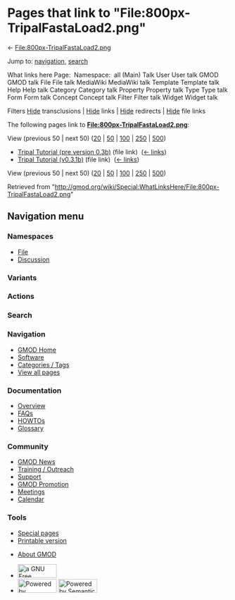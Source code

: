 <div id="mw-page-base" class="noprint">

</div>

<div id="mw-head-base" class="noprint">

</div>

<div id="content" class="mw-body" role="main">

<span id="top"></span>

<div id="mw-js-message" style="display:none;">

</div>



# <span dir="auto">Pages that link to "File:800px-TripalFastaLoad2.png"</span>

<div id="bodyContent">

<div id="contentSub">

←
[File:800px-TripalFastaLoad2.png](/wiki/File:800px-TripalFastaLoad2.png "File:800px-TripalFastaLoad2.png")

</div>

<div id="jump-to-nav" class="mw-jump">

Jump to: [navigation](#mw-navigation), [search](#p-search)

</div>

<div id="mw-content-text">

What links here Page:  Namespace:  all (Main) Talk User User talk GMOD
GMOD talk File File talk MediaWiki MediaWiki talk Template Template talk
Help Help talk Category Category talk Property Property talk Type Type
talk Form Form talk Concept Concept talk Filter Filter talk Widget
Widget talk

Filters
[Hide](/mediawiki/index.php?title=Special:WhatLinksHere/File:800px-TripalFastaLoad2.png&hidetrans=1 "Special:WhatLinksHere/File:800px-TripalFastaLoad2.png")
transclusions \|
[Hide](/mediawiki/index.php?title=Special:WhatLinksHere/File:800px-TripalFastaLoad2.png&hidelinks=1 "Special:WhatLinksHere/File:800px-TripalFastaLoad2.png")
links \|
[Hide](/mediawiki/index.php?title=Special:WhatLinksHere/File:800px-TripalFastaLoad2.png&hideredirs=1 "Special:WhatLinksHere/File:800px-TripalFastaLoad2.png")
redirects \|
[Hide](/mediawiki/index.php?title=Special:WhatLinksHere/File:800px-TripalFastaLoad2.png&hideimages=1 "Special:WhatLinksHere/File:800px-TripalFastaLoad2.png")
file links

The following pages link to
**[File:800px-TripalFastaLoad2.png](/wiki/File:800px-TripalFastaLoad2.png "File:800px-TripalFastaLoad2.png")**:

View (previous 50 \| next 50)
([20](/mediawiki/index.php?title=Special:WhatLinksHere/File:800px-TripalFastaLoad2.png&limit=20 "Special:WhatLinksHere/File:800px-TripalFastaLoad2.png")
\|
[50](/mediawiki/index.php?title=Special:WhatLinksHere/File:800px-TripalFastaLoad2.png&limit=50 "Special:WhatLinksHere/File:800px-TripalFastaLoad2.png")
\|
[100](/mediawiki/index.php?title=Special:WhatLinksHere/File:800px-TripalFastaLoad2.png&limit=100 "Special:WhatLinksHere/File:800px-TripalFastaLoad2.png")
\|
[250](/mediawiki/index.php?title=Special:WhatLinksHere/File:800px-TripalFastaLoad2.png&limit=250 "Special:WhatLinksHere/File:800px-TripalFastaLoad2.png")
\|
[500](/mediawiki/index.php?title=Special:WhatLinksHere/File:800px-TripalFastaLoad2.png&limit=500 "Special:WhatLinksHere/File:800px-TripalFastaLoad2.png"))

- [Tripal Tutorial (pre version
  0.3b)](/wiki/Tripal_Tutorial_(pre_version_0.3b) "Tripal Tutorial (pre version 0.3b)")
  (file link) ‎ <span class="mw-whatlinkshere-tools">([←
  links](/mediawiki/index.php?title=Special:WhatLinksHere&target=Tripal+Tutorial+%28pre+version+0.3b%29 "Special:WhatLinksHere"))</span>
- [Tripal Tutorial
  (v0.3.1b)](/wiki/Tripal_Tutorial_(v0.3.1b) "Tripal Tutorial (v0.3.1b)")
  (file link) ‎ <span class="mw-whatlinkshere-tools">([←
  links](/mediawiki/index.php?title=Special:WhatLinksHere&target=Tripal+Tutorial+%28v0.3.1b%29 "Special:WhatLinksHere"))</span>

View (previous 50 \| next 50)
([20](/mediawiki/index.php?title=Special:WhatLinksHere/File:800px-TripalFastaLoad2.png&limit=20 "Special:WhatLinksHere/File:800px-TripalFastaLoad2.png")
\|
[50](/mediawiki/index.php?title=Special:WhatLinksHere/File:800px-TripalFastaLoad2.png&limit=50 "Special:WhatLinksHere/File:800px-TripalFastaLoad2.png")
\|
[100](/mediawiki/index.php?title=Special:WhatLinksHere/File:800px-TripalFastaLoad2.png&limit=100 "Special:WhatLinksHere/File:800px-TripalFastaLoad2.png")
\|
[250](/mediawiki/index.php?title=Special:WhatLinksHere/File:800px-TripalFastaLoad2.png&limit=250 "Special:WhatLinksHere/File:800px-TripalFastaLoad2.png")
\|
[500](/mediawiki/index.php?title=Special:WhatLinksHere/File:800px-TripalFastaLoad2.png&limit=500 "Special:WhatLinksHere/File:800px-TripalFastaLoad2.png"))

</div>

<div class="printfooter">

Retrieved from
"<http://gmod.org/wiki/Special:WhatLinksHere/File:800px-TripalFastaLoad2.png>"

</div>

<div id="catlinks" class="catlinks catlinks-allhidden">

</div>

<div class="visualClear">

</div>

</div>

</div>

<div id="mw-navigation">

## Navigation menu

<div id="mw-head">



<div id="left-navigation">

<div id="p-namespaces" class="vectorTabs" role="navigation"
aria-labelledby="p-namespaces-label">

### Namespaces

- <span id="ca-nstab-image"><a href="/wiki/File:800px-TripalFastaLoad2.png" accesskey="c"
  title="View the file page [c]">File</a></span>
- <span id="ca-talk"><a
  href="/mediawiki/index.php?title=File_talk:800px-TripalFastaLoad2.png&amp;action=edit&amp;redlink=1"
  accesskey="t"
  title="Discussion about the content page [t]">Discussion</a></span>

</div>

<div id="p-variants" class="vectorMenu emptyPortlet" role="navigation"
aria-labelledby="p-variants-label">

### 

### Variants[](#)

<div class="menu">

</div>

</div>

</div>

<div id="right-navigation">



<div id="p-cactions" class="vectorMenu emptyPortlet" role="navigation"
aria-labelledby="p-cactions-label">

### Actions[](#)

<div class="menu">

</div>

</div>

<div id="p-search" role="search">

### Search

<div id="simpleSearch">

</div>

</div>

</div>

</div>

<div id="mw-panel">

<div id="p-logo" role="banner">

<a href="/wiki/Main_Page"
style="background-image: url(http://gmod.org/images/GMOD-cogs.png);"
title="Visit the main page"></a>

</div>

<div id="p-Navigation" class="portal" role="navigation"
aria-labelledby="p-Navigation-label">

### Navigation

<div class="body">

- <span id="n-GMOD-Home">[GMOD Home](/wiki/Main_Page)</span>
- <span id="n-Software">[Software](/wiki/GMOD_Components)</span>
- <span id="n-Categories-.2F-Tags">[Categories /
  Tags](/wiki/Categories)</span>
- <span id="n-View-all-pages">[View all
  pages](/wiki/Special:AllPages)</span>

</div>

</div>

<div id="p-Documentation" class="portal" role="navigation"
aria-labelledby="p-Documentation-label">

### Documentation

<div class="body">

- <span id="n-Overview">[Overview](/wiki/Overview)</span>
- <span id="n-FAQs">[FAQs](/wiki/Category:FAQ)</span>
- <span id="n-HOWTOs">[HOWTOs](/wiki/Category:HOWTO)</span>
- <span id="n-Glossary">[Glossary](/wiki/Glossary)</span>

</div>

</div>

<div id="p-Community" class="portal" role="navigation"
aria-labelledby="p-Community-label">

### Community

<div class="body">

- <span id="n-GMOD-News">[GMOD News](/wiki/GMOD_News)</span>
- <span id="n-Training-.2F-Outreach">[Training /
  Outreach](/wiki/Training_and_Outreach)</span>
- <span id="n-Support">[Support](/wiki/Support)</span>
- <span id="n-GMOD-Promotion">[GMOD
  Promotion](/wiki/GMOD_Promotion)</span>
- <span id="n-Meetings">[Meetings](/wiki/Meetings)</span>
- <span id="n-Calendar">[Calendar](/wiki/Calendar)</span>

</div>

</div>

<div id="p-tb" class="portal" role="navigation"
aria-labelledby="p-tb-label">

### Tools

<div class="body">

- <span id="t-specialpages"><a href="/wiki/Special:SpecialPages" accesskey="q"
  title="A list of all special pages [q]">Special pages</a></span>
- <span id="t-print"><a
  href="/mediawiki/index.php?title=Special:WhatLinksHere/File:800px-TripalFastaLoad2.png&amp;printable=yes"
  rel="alternate" accesskey="p"
  title="Printable version of this page [p]">Printable version</a></span>

</div>

</div>

</div>

</div>

<div id="footer" role="contentinfo">

- <span id="footer-places-about">[About
  GMOD](/wiki/GMOD:About "GMOD:About")</span>

<!-- -->

- <span id="footer-copyrightico">[<img src="http://www.gnu.org/graphics/gfdl-logo-small.png" width="88"
  height="31" alt="a GNU Free Documentation License" />](http://www.gnu.org/licenses/fdl-1.3.html)</span>
- <span id="footer-poweredbyico">[<img src="/mediawiki/skins/common/images/poweredby_mediawiki_88x31.png"
  width="88" height="31" alt="Powered by MediaWiki" />](//www.mediawiki.org/)
  [<img
  src="/mediawiki/extensions/SemanticMediaWiki/includes/../resources/images/smw_button.png"
  width="88" height="31" alt="Powered by Semantic MediaWiki" />](https://www.semantic-mediawiki.org/wiki/Semantic_MediaWiki)</span>

<div style="clear:both">

</div>

</div>
